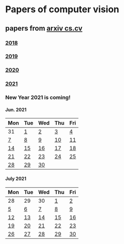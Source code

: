 # Papers of computer vision

## papers from [arxiv cs.cv](http://arxiv.org)
### [2018](2018.md)
### [2019](2019.md)
### [2020](2020.md)
### [2021](2021.md)

### New Year 2021 is coming!


#### Jun. 2021
| Mon                           | Tue                           | Wed                           | Thu                           | Fri                           |
| ----------------------------- | ----------------------------- | ----------------------------- | ----------------------------- | ----------------------------- |
31                              | [1](2021/202106/20210601.md)  | [2](2021/202106/20210602.md)  | [3](2021/202106/20210603.md)  | [4](2021/202106/20210604.md)  |
[7](2021/202106/20210607.md)    | [8](2021/202106/20210608.md)  | [9](2021/202106/20210609.md)  | [10](2021/202106/20210610.md) | [11](2021/202106/20210611.md) |
[14](2021/202106/20210614.md)   | [15](2021/202106/20210615.md) | [16](2021/202106/20210616.md) | [17](2021/202106/20210617.md) | [18](2021/202106/20210618.md) |
[21](2021/202106/20210621.md)   | [22](2021/202106/20210622.md) | [23](2021/202106/20210623.md) | [24](2021/202106/20210624.md) | [25](2021/202106/20210625.md) | 
[28](2021/202106/20210628.md)   | [29](2021/202106/20210629.md) | [30](2021/202106/20210630.md) | |

#### July 2021
| Mon                           | Tue                           | Wed                           | Thu                           | Fri                           |
| ----------------------------- | ----------------------------- | ----------------------------- | ----------------------------- | ----------------------------- |
28 | 29 | 30 | [1](2021/202107/20210701.md) | [2](2021/202107/20210702.md) |
[5](2021/202107/20210705.md)    | [6](2021/202107/20210706.md)  | [7](2021/202107/20210707.md)  | [8](2021/202107/20210708.md)  | [9](2021/202107/20210709.md)  |
[12](2021/202107/20210712.md)   | [13](2021/202107/20210713.md) | [14](2021/202107/20210714.md) | [15](2021/202107/20210715.md) | [16](2021/202107/20210716.md) |
[19](2021/202107/20210719.md)   | [20](2021/202107/20210720.md) | [21](2021/202107/20210721.md) | [22](2021/202107/20210722.md) | [23](2021/202107/20210723.md) | 
[26](2021/202107/20210726.md)   | [27](2021/202107/20210727.md) | [28](2021/202107/20210728.md) | [29](2021/202107/20210729.md) | [30](2021/202107/20210730.md)  | 